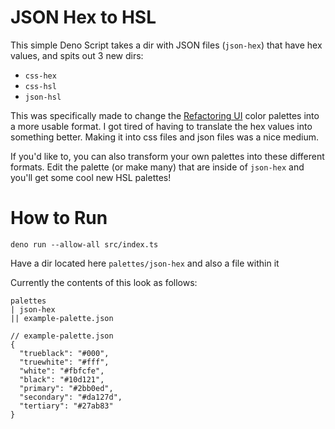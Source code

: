 # JSON Hex to HSL

This simple Deno Script takes a dir with JSON files (`json-hex`) that have hex values, and spits out 3 new dirs:

- `css-hex`
- `css-hsl`
- `json-hsl`

This was specifically made to change the [Refactoring UI](https://www.refactoringui.com/) color palettes into a more usable format. I got tired of having to translate the hex values into something better. Making it into css files and json files was a nice medium.

If you'd like to, you can also transform your own palettes into these different formats. Edit the palette (or make many) that are inside of `json-hex` and you'll get some cool new HSL palettes!

# How to Run

`deno run --allow-all src/index.ts`

Have a dir located here `palettes/json-hex` and also a file within it

Currently the contents of this look as follows:

```
palettes
| json-hex
|| example-palette.json
```

```jsonc
// example-palette.json
{
  "trueblack": "#000",
  "truewhite": "#fff",
  "white": "#fbfcfe",
  "black": "#10d121",
  "primary": "#2bb0ed",
  "secondary": "#da127d",
  "tertiary": "#27ab83"
}
```
